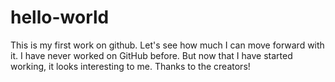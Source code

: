 # hello-world
This is my first work on github. Let's see how much I can move forward with it.
I have never worked on GitHub before. But now that I have started working, it looks interesting to me. Thanks to the creators!
